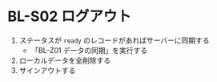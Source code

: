 # BL-S02 ログアウト

1. ステータスが `ready` のレコードがあればサーバーに同期する
    * 「BL-Z01 データの同期」を実行する
2. ローカルデータを全削除する
3. サインアウトする